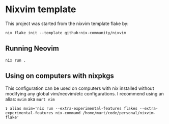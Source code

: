 # Nixvim template

This project was started from the nixvim template flake by:

```
nix flake init --template github:nix-community/nixvim
```

## Running Neovim

```
nix run .
```

## Using on computers with nixpkgs

This configuration can be used on computers with nix installed without modifying any global vim/neovim/etc configurations. I recommend using an alias: `mvim` aka `murt vim`

```
❯ alias mvim='nix run --extra-experimental-features flakes --extra-experimental-features nix-command /home/murt/code/personal/nixvim-flake'
```

